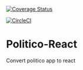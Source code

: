 [![Coverage Status](https://coveralls.io/repos/github/vic3king/Politico-React/badge.svg?branch=develop)](https://coveralls.io/github/vic3king/Politico-React?branch=develop)

[![CircleCI](https://circleci.com/gh/vic3king/Politico-React.svg?style=svg)](https://circleci.com/gh/vic3king/Politico-React)

# Politico-React

Convert politico app to react
